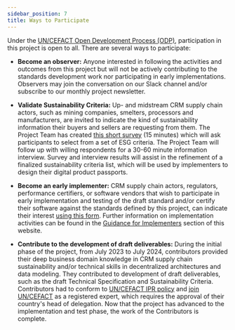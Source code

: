 ```yaml
---
sidebar_position: 7
title: Ways to Participate
---
```


Under the [UN/CEFACT Open Development Process (ODP)](https://unece.org/DAM/cefact/cf_plenary/2016_plenary/CF_2016_017E_ODP.pdf), participation in this project is open to all. There are several ways to participate:

* **Become an observer:** Anyone interested in following the activities and outcomes from this project but will not be actively contributing to the standards development work nor participating in early implementations. Observers may join the conversation on our Slack channel and/or subscribe to our monthly project newsletter. 

* **Validate Sustainability Criteria:** Up- and midstream CRM supply chain actors, such as mining companies, smelters, processors and manufacturers, are invited to indicate the kind of sustainability information their buyers and sellers are requesting from them. The Project Team has created [this short survey](https://docs.google.com/forms/d/e/1FAIpQLSeDEsWUhsRgXT84UeSkg2PCQSRS2iNwPYpckHR7MbHvtjKuXA/viewform) (15 minutes) which will ask participants to select from a set of ESG criteria. The Project Team will follow up with willing respondents for a 30-60 minute information interview. Survey and interview results will assist in the refinement of a finalized sustainability criteria list, which will be used by implementers to design their digital product passports.

* **Become an early implementer:** CRM supply chain actors, regulators, performance certifiers, or software vendors that wish to participate in early implementation and testing of the draft standard and/or certify their software against the standards defined by this project, can indicate their interest [using this form](https://docs.google.com/forms/d/e/1FAIpQLSecdZ4izTK-K64NA53grzmjIEJ26Y-yLjpm-2G_28ICzVk0zQ/viewform). Further information on implementation activities can be found in the [Guidance for Implementers](https://uncefact.github.io/project-crm/docs/guidance/) section of this website.

* **Contribute to the development of draft deliverables:** During the initial phase of the project, from July 2023 to July 2024, contributors provided their deep business domain knowledge in CRM supply chain sustainability and/or technical skills in decentralized architectures and data modeling. They contributed to development of draft deliverables, such as the draft Technical Specification and Sustainability Criteria. Contributors had to conform to [UN/CEFACT IPR policy](https://unece.org/DAM/cefact/cf_plenary/plenary12/ECE_TRADE_C_CEFACT_2010_20_Rev2E_UpdatedIPRpolicy.pdf) and [join UN/CEFACT](https://uncefact.unece.org/display/uncefactpublic/UNCEFACT+Expert+Registration) as a registered expert, which requires the approval of their country's head of delegation. Now that the project has advanced to the implementation and test phase, the work of the Contributors is complete.

